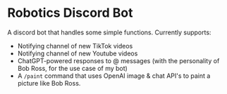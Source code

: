 # Robotics Discord Bot

A discord bot that handles some simple functions. Currently supports:
- Notifying channel of new TikTok videos
- Notifying channel of new Youtube videos
- ChatGPT-powered responses to @ messages (with the personality of Bob Ross, for the use case of my bot)
- A `/paint` command that uses OpenAI image & chat API's to paint a picture like Bob Ross.
